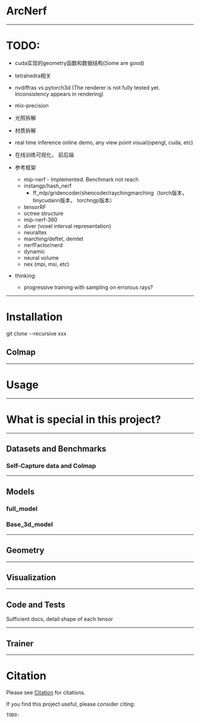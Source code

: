 # ArcNerf

------------------------------------------------------------------------
# TODO:
- cuda实现的geometry函数和数据结构(Some are good)
- tetrahedra相关
- nvdiffras vs pytorch3d (The renderer is not fully tested yet. Inconsistency appears in rendering)

- mix-precision
- 光照拆解
- 材质拆解

- real time inference online demo, any view point visual(opengl, cuda, etc)
- 在线训练可视化， 前后端

- 参考框架
  - mip-nerf - Implemented. Benchmark not reach
  - instangp/hash_nerf
    - ff_mlp/gridencoder/shencoder/raychingmarching（torch版本， tinycudann版本， torchngp版本）
  - tensorRF
  - octree structure
  - mip-nerf-360
  - diver (voxel interval representation)
  - neuraltex
  - marching/deftet, demtet
  - nerfFactor/nerd
  - dynamic
  - neural volume
  - nex (mpi, msi, etc)

- thinking:
  - progressive training with sampling on errorous rays?

------------------------------------------------------------------------
# Installation
git clone --recursive xxx

## Colmap

------------------------------------------------------------------------
# Usage

------------------------------------------------------------------------
# What is special in this project?

------------------------------------------------------------------------
## Datasets and Benchmarks

### Self-Capture data and Colmap


------------------------------------------------------------------------
## Models


### full_model


### Base_3d_model

------------------------------------------------------------------------
## Geometry

------------------------------------------------------------------------
## Visualization

------------------------------------------------------------------------
## Code and Tests
Sufficient docs, detail shape of each tensor

------------------------------------------------------------------------
## Trainer



------------------------------------------------------------------------
# Citation
Please see [Citation](docs/citation.md) for citations.

If you find this project useful, please consider citing:
```
TODO:
```
